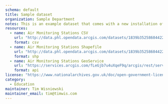 ```yaml
---
schema: default
title: Sample dataset
organization: Sample Department
notes: This is an example dataset that comes with a new installation of JKAN
resources:
  - name: Air Monitoring Stations CSV
    url: "http://data.phl.opendata.arcgis.com/datasets/1839b35258604422b0b520cbb668df0d_0.csv"
    format: csv
  - name: Air Monitoring Stations Shapefile
    url: "http://data.phl.opendata.arcgis.com/datasets/1839b35258604422b0b520cbb668df0d_0.zip"
    format: shp
  - name: Air Monitoring Stations GeoService
    url: "https://services.arcgis.com/fLeGjb7u4uXqeF9q/arcgis/rest/services/Air_Monitoring_Stations/FeatureServer/0/query"
    format: api
license: "https://www.nationalarchives.gov.uk/doc/open-government-licence/version/3/"
category:
  - Education
maintainer: Tim Wisniewski
maintainer_email: tim@timwis.com
---
```

